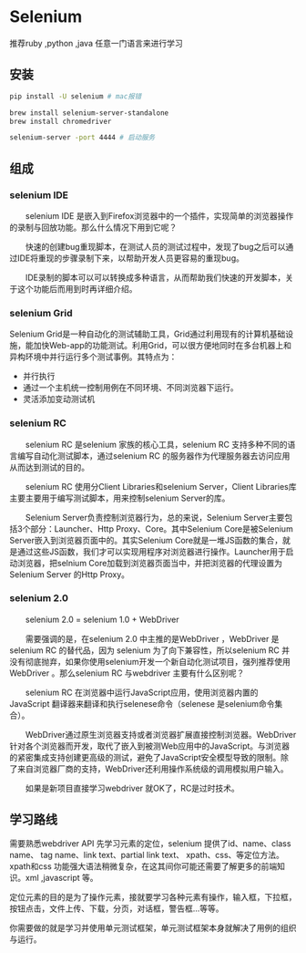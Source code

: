 # Selenium

推荐ruby ,python ,java 任意一门语言来进行学习

## 安装

```sh
pip install -U selenium # mac报错

brew install selenium-server-standalone
brew install chromedriver

selenium-server -port 4444 # 启动服务
```

## 组成

### selenium IDE

　　selenium IDE 是嵌入到Firefox浏览器中的一个插件，实现简单的浏览器操作的录制与回放功能。那么什么情况下用到它呢？

　　快速的创建bug重现脚本，在测试人员的测试过程中，发现了bug之后可以通过IDE将重现的步骤录制下来，以帮助开发人员更容易的重现bug。

　　IDE录制的脚本可以可以转换成多种语言，从而帮助我们快速的开发脚本，关于这个功能后而用到时再详细介绍。

### selenium Grid

Selenium Grid是一种自动化的测试辅助工具，Grid通过利用现有的计算机基础设施，能加快Web-app的功能测试。利用Grid，可以很方便地同时在多台机器上和异构环境中并行运行多个测试事例。其特点为：

- 并行执行
- 通过一个主机统一控制用例在不同环境、不同浏览器下运行。
- 灵活添加变动测试机

### selenium RC

　　selenium RC 是selenium 家族的核心工具，selenium RC 支持多种不同的语言编写自动化测试脚本，通过selenium RC 的服务器作为代理服务器去访问应用从而达到测试的目的。

　　selenium RC 使用分Client Libraries和selenium Server，Client Libraries库主要主要用于编写测试脚本，用来控制selenium Server的库。

　　Selenium Server负责控制浏览器行为，总的来说，Selenium Server主要包括3个部分：Launcher、Http Proxy、Core。其中Selenium Core是被Selenium Server嵌入到浏览器页面中的。其实Selenium Core就是一堆JS函数的集合，就是通过这些JS函数，我们才可以实现用程序对浏览器进行操作。Launcher用于启动浏览器，把selnium Core加载到浏览器页面当中，并把浏览器的代理设置为Selenium Server 的Http Proxy。

### selenium 2.0

　　selenium 2.0 = selenium 1.0 + WebDriver 

　　需要强调的是，在selenium 2.0 中主推的是WebDriver ，WebDriver 是selenium RC 的替代品，因为 selenium 为了向下兼容性，所以selenium RC 并没有彻底抛弃，如果你使用selenium开发一个新自动化测试项目，强列推荐使用WebDriver 。那么selenium RC 与webdriver 主要有什么区别呢？

　　selenium RC 在浏览器中运行JavaScript应用，使用浏览器内置的JavaScript 翻译器来翻译和执行selenese命令（selenese 是selenium命令集合）。

　　WebDriver通过原生浏览器支持或者浏览器扩展直接控制浏览器。WebDriver针对各个浏览器而开发，取代了嵌入到被测Web应用中的JavaScript。与浏览器的紧密集成支持创建更高级的测试，避免了JavaScript安全模型导致的限制。除了来自浏览器厂商的支持，WebDriver还利用操作系统级的调用模拟用户输入。

　　如果是新项目直接学习webdriver 就OK了，RC是过时技术。

## 学习路线

需要熟悉webdriver API 
先学习元素的定位，selenium 提供了id、name、class name、 tag name、link text、partial link text、 xpath、css、等定位方法。xpath和css 功能强大语法稍微复杂，在这其间你可能还需要了解更多的前端知识。xml ,javascript 等。

定位元素的目的是为了操作元素，接就要学习各种元素有操作，输入框，下拉框，按钮点击，文件上传、下载，分页，对话框，警告框...等等。

你需要做的就是学习并使用单元测试框架，单元测试框架本身就解决了用例的组织与运行。

